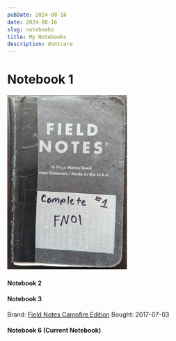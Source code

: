 ```yaml
---
pubDate: 2024-08-16
date: 2024-08-16
slug: notebooks
title: My Notebooks
description: dontcare
---
```

# Notebook 1

![FN01_small.webp](../assets/FN01_small.webp)

#### Notebook 2
#### Notebook 3

Brand: [Field Notes Campfire Edition](https://fieldnotesbrand.com/products/campfire)
Bought: 2017-07-03


#### Notebook 6 (Current Notebook)
